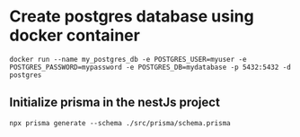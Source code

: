 # Create postgres database using docker container
```docker run --name my_postgres_db -e POSTGRES_USER=myuser -e POSTGRES_PASSWORD=mypassword -e POSTGRES_DB=mydatabase -p 5432:5432 -d postgres```

## Initialize prisma in the nestJs project
```npx prisma generate --schema ./src/prisma/schema.prisma```
